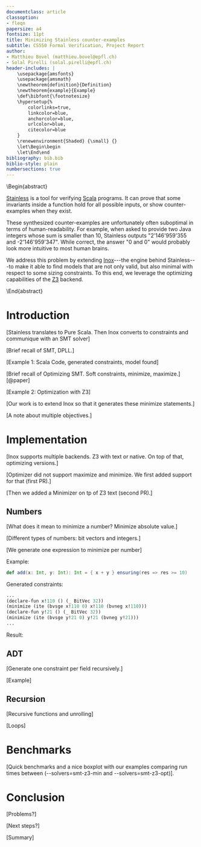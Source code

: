 ```yaml
---
documentclass: article
classoption:
- fleqn
papersize: a4
fontsize: 11pt
title: Minimizing Stainless counter-examples
subtitle: CS550 Formal Verification, Project Report
author:
- Matthieu Bovel (matthieu.bovel@epfl.ch)
- Solal Pirelli (solal.pirelli@epfl.ch)
header-includes: |
    \usepackage{amsfonts}
    \usepackage{amsmath}
    \newtheorem{definition}{Definition}
    \newtheorem{example}{Example}
    \def\bibfont{\footnotesize}
    \hypersetup{%
        colorlinks=true,
        linkcolor=blue,
        anchorcolor=blue,
        urlcolor=blue,
        citecolor=blue
    }
    \renewenvironment{Shaded} {\small} {}
    \let\Begin\begin
    \let\End\end
bibliography: bib.bib
biblio-style: plain
numbersections: true
---
```


\Begin{abstract}

[Stainless](https://stainless.epfl.ch) is a tool for verifying [Scala](https://www.scala-lang.org) programs. It can prove that some
invariants inside a function hold for all possible inputs, or show counter-examples
when they exist.

These synthesized counter-examples are unfortunately often
suboptimal in terms of human-readability. For example, when asked to provide two
Java integers whose sum is smaller than 10, Stainless outputs "2'146'959'355 and
-2'146'959'347". While correct, the answer "0 and 0" would probably look more
intuitive to most human brains.

We address this problem by extending [Inox](https://github.com/epfl-lara/inox)---the engine behind Stainless---to
make it able to find models that are not only valid, but also minimal with
respect to some sizing constraints. To this end, we leverage the optimizing
capabilities of the [Z3](https://github.com/Z3Prover/z3) backend.

\End{abstract}

# Introduction

[Stainless translates to Pure Scala. Then Inox converts to constraints and
communique with an SMT solver]

[Brief recall of SMT, DPLL.]

[Example 1: Scala Code, generated constraints, model found]

[Brief recall of Optimizing SMT. Soft constraints, minimize, maximize.] [@paper]

[Example 2: Optimization with Z3]

[Our work is to extend Inox so that it generates these minimize statements.]

[A note about multiple objectives.]

# Implementation

[Inox supports multiple backends. Z3 with text or native. On top of that,
optimizing versions.]

[Optimizer did not support maximize and minimize. We first added support for
that (first PR).]

[Then we added a Minimizer on tp of Z3 text (second PR).]

## Numbers

[What does it mean to minimize a number? Minimize absolute value.]

[Different types of numbers: bit vectors and integers.]

[We generate one expression to minimize per number]


Example:
```scala
def add(x: Int, y: Int): Int = { x + y } ensuring(res => res >= 10)
```

Generated constraints:
```lisp
...
(declare-fun x!110 () (_ BitVec 32))
(minimize (ite (bvsge x!110 0) x!110 (bvneg x!110)))
(declare-fun y!21 () (_ BitVec 32))
(minimize (ite (bvsge y!21 0) y!21 (bvneg y!21)))
...
```

Result:

## ADT

[Generate one constraint per field recursively.]

[Example]

## Recursion

[Recursive functions and unrolling]

[Loops]

# Benchmarks

[Quick benchmarks and a nice boxplot with our examples comparing run times between
(--solvers=smt-z3-min and --solvers=smt-z3-opt)].

# Conclusion

[Problems?]

[Next steps?]

[Summary]